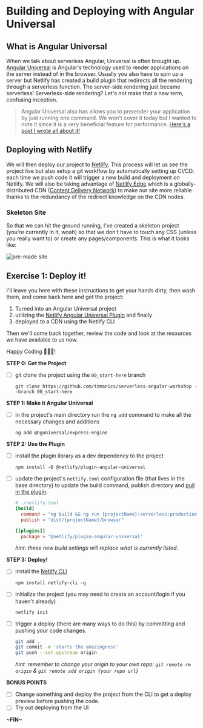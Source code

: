 # Building and Deploying with Angular Universal

## What is Angular Universal

When we talk about serverless Angular, Universal is often brought up. [Angular Universal](https://angular.io/guide/universal) is Angular's technology used to render applications on the server instead of in the browser. Usually you also have to spin up a server but Netlify has created a build plugin that redirects all the rendering through a serverless function. The server-side rendering just became serverless! Serverless-side rendering? Let's not make that a new term, confusing inception.

> Angular Universal also has allows you to prerender your application by just running one command. We won't cover it today but I wanted to note it since it is a very beneficial feature for performance. [Here's a post I wrote all about it!](https://www.netlify.com/blog/2021/02/08/pre-rendering-with-angular-universal/)

## Deploying with Netlify

We will then deploy our project to [Netlify](https://ntl.fyi/3fN1SuB). This process will let us see the project live but also setup a git workflow by automatically setting up CI/CD: each time we push code it will trigger a new build and deployment on Netlify. We will also be taking advantage of [Netlify Edge](https://ntl.fyi/3fPWU0f) which is a globally-distributed CDN ([Content Delivery Network](https://jamstack.org/glossary/cdn/)) to make our site more reliable thanks to the redundancy of the redirect knowledge on the CDN nodes.

### Skeleton Site

So that we can hit the ground running, I've created a skeleton project (you're currently in it, woah) so that we don't have to touch any CSS (unless you really want to) or create any pages/components. This is what it looks like:

![pre-made site](https://res.cloudinary.com/dzkoxrsdj/image/upload/v1638333692/Screen_Shot_2021-11-30_at_11.20.47_PM_1_kvjqoi.jpg)

## Exercise 1: Deploy it!

I'll leave you here with these instructions to get your hands dirty, then wash them, and come back here and get the project:

1. Turned into an Angular Universal project
2. utilizing the [Netlify Angular Universal Plugin](https://github.com/netlify/netlify-plugin-angular-universal) and finally
3. deployed to a CDN using the Netlify CLI

Then we'll come back together, review the code and look at the resources we have available to us now.

Happy Coding 👩🏻‍💻!

**STEP 0: Get the Project**

- [ ] git clone the project using the `00_start-here` branch

  `git clone https://github.com/tzmanics/serverless-angular-workshop --branch 00_start-here`

**STEP 1: Make it Angular Universal**

- [ ] in the project's main directory run the `ng add` command to make all the necessary changes and additions

  `ng add @nguniversal/express-engine`

**STEP 2: Use the Plugin**

- [ ] install the plugin library as a dev dependency to the project

  `npm install -D @netlify/plugin-angular-universal`

- [ ] update the project's `netlify.toml` configuration file (that lives in the base directory) to update the build command, publish directory and [pull in the plugin](https://docs.netlify.com/configure-builds/build-plugins/#configure-settings).

  ```toml
  # ./netlify.toml
  [build]
    command = "ng build && ng run {projectName}:serverless:production"
    publish = "dist/{projectName}/browser"

  [[plugins]]
    package = "@netlify/plugin-angular-universal"
  ```

  _hint: these new build settings will replace what is currently listed._

**STEP 3: Deploy!**

- [ ] install the [Netlify CLI](https://docs.netlify.com/cli/get-started/)

  `npm install netlify-cli -g`

- [ ] initialize the project (you may need to create an account/login if you haven't already)

  `netlify init`

- [ ] trigger a deploy (there are many ways to do this) by committing and pushing your code changes.

  ```bash
  git add .
  git commit -m 'starts the amazingness'
  git push --set-upstream origin
  ```

  _hint: remember to change your origin to your own repo: `git remote rm origin` & `git remote add origin {your repo url`}_

**BONUS POINTS**

- [ ] Change something and deploy the project from the CLI to get a deploy preview before pushing the code.
- [ ] Try out deploying from the UI

**~FIN~**
